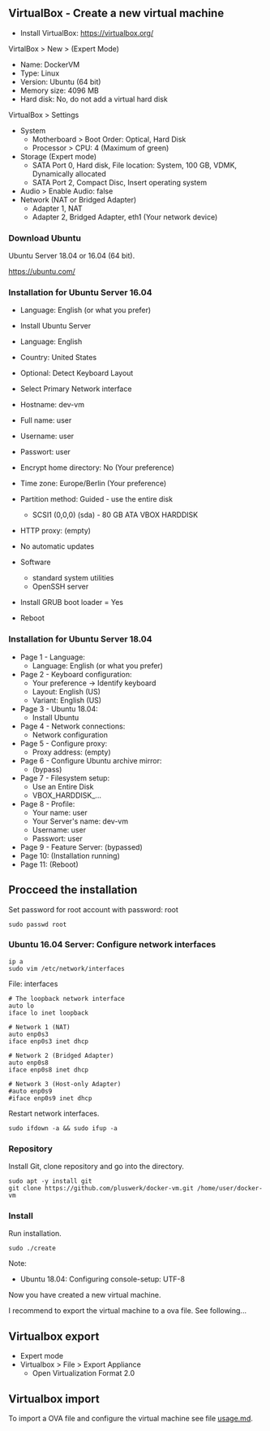 ## VirtualBox - Create a new virtual machine

* Install VirtualBox: https://virtualbox.org/

VirtalBox > New > (Expert Mode)

* Name: DockerVM
* Type: Linux
* Version: Ubuntu (64 bit)
* Memory size: 4096 MB
* Hard disk: No, do not add a virtual hard disk

VirtualBox > Settings

* System
  - Motherboard > Boot Order: Optical, Hard Disk
  - Processor > CPU: 4 (Maximum of green)
* Storage (Expert mode)
  - SATA Port 0, Hard disk, File location: System, 100 GB, VDMK, Dynamically allocated
  - SATA Port 2, Compact Disc, Insert operating system
* Audio > Enable Audio: false
* Network (NAT or Bridged Adapter)
  - Adapter 1, NAT
  - Adapter 2, Bridged Adapter, eth1 (Your network device)

### Download Ubuntu

Ubuntu Server 18.04 or 16.04 (64 bit).

https://ubuntu.com/

### Installation for Ubuntu Server 16.04

* Language: English (or what you prefer)
* Install Ubuntu Server

* Language: English
* Country: United States
* Optional: Detect Keyboard Layout
* Select Primary Network interface

* Hostname: dev-vm
* Full name: user
* Username: user
* Passwort: user

* Encrypt home directory: No (Your preference)
* Time zone: Europe/Berlin (Your preference)
* Partition method: Guided - use the entire disk
  - SCSI1 (0,0,0) (sda) - 80 GB ATA VBOX HARDDISK

* HTTP proxy: (empty)
* No automatic updates
* Software
  - standard system utilities
  - OpenSSH server
* Install GRUB boot loader = Yes
* Reboot

### Installation for Ubuntu Server 18.04

* Page 1 - Language:
  - Language: English (or what you prefer)
* Page 2 - Keyboard configuration:
  - Your preference -> Identify keyboard
  - Layout: English (US)
  - Variant: English (US)
* Page 3 - Ubuntu 18.04:
  - Install Ubuntu
* Page 4 - Network connections:
  - Network configuration
* Page 5 - Configure proxy:
  - Proxy address: (empty)
* Page 6 - Configure Ubuntu archive mirror:
  - (bypass)
* Page 7 - Filesystem setup:
  - Use an Entire Disk
  - VBOX_HARDDISK_...
* Page 8 - Profile:
  - Your name: user
  - Your Server's name: dev-vm
  - Username: user
  - Passwort: user
* Page 9 - Feature Server: (bypassed)
* Page 10: (Installation running)
* Page 11: (Reboot)

## Procceed the installation

Set password for root account with password: root

```Shell
sudo passwd root
```

### Ubuntu 16.04 Server: Configure network interfaces

```Shell
ip a
sudo vim /etc/network/interfaces
```

File: interfaces

```Shell
# The loopback network interface
auto lo
iface lo inet loopback

# Network 1 (NAT)
auto enp0s3
iface enp0s3 inet dhcp

# Network 2 (Bridged Adapter)
auto enp0s8
iface enp0s8 inet dhcp

# Network 3 (Host-only Adapter)
#auto enp0s9
#iface enp0s9 inet dhcp
```

Restart network interfaces.

```Shell
sudo ifdown -a && sudo ifup -a
```

### Repository

Install Git, clone repository and go into the directory.

```Shell
sudo apt -y install git
git clone https://github.com/pluswerk/docker-vm.git /home/user/docker-vm
```

### Install

Run installation.

```Shell
sudo ./create
```

Note:

* Ubuntu 18.04: Configuring console-setup: UTF-8

Now you have created a new virtual machine.

I recommend to export the virtual machine to a ova file. See following...

## Virtualbox export

* Expert mode
* Virtualbox > File > Export Appliance
  - Open Virtualization Format 2.0

## Virtualbox import

To import a OVA file and configure the virtual machine see file [usage.md](usage.md).
